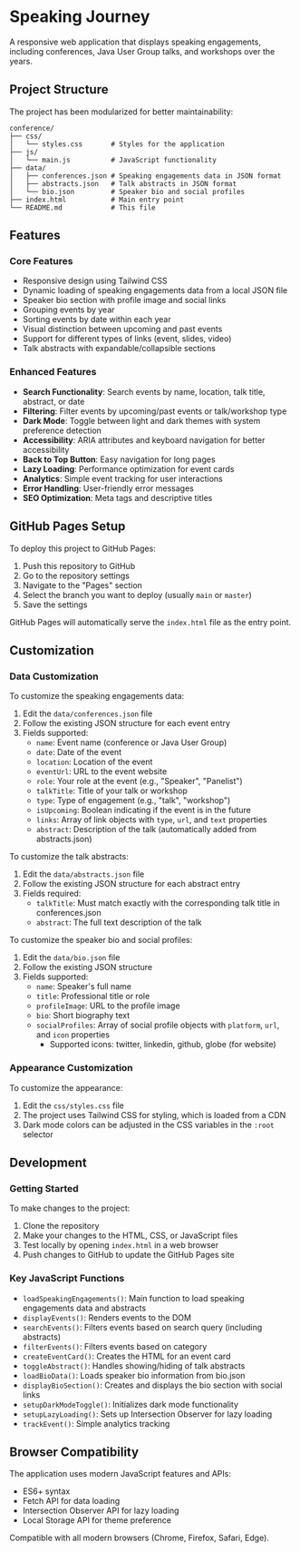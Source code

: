 # Speaking Journey

A responsive web application that displays speaking engagements, including conferences, Java User Group talks, and workshops over the years.

## Project Structure

The project has been modularized for better maintainability:

```
conference/
├── css/
│   └── styles.css       # Styles for the application
├── js/
│   └── main.js          # JavaScript functionality
├── data/
│   ├── conferences.json # Speaking engagements data in JSON format
│   ├── abstracts.json   # Talk abstracts in JSON format
│   └── bio.json         # Speaker bio and social profiles
├── index.html           # Main entry point
└── README.md            # This file
```

## Features

### Core Features
- Responsive design using Tailwind CSS
- Dynamic loading of speaking engagements data from a local JSON file
- Speaker bio section with profile image and social links
- Grouping events by year
- Sorting events by date within each year
- Visual distinction between upcoming and past events
- Support for different types of links (event, slides, video)
- Talk abstracts with expandable/collapsible sections

### Enhanced Features
- **Search Functionality**: Search events by name, location, talk title, abstract, or date
- **Filtering**: Filter events by upcoming/past events or talk/workshop type
- **Dark Mode**: Toggle between light and dark themes with system preference detection
- **Accessibility**: ARIA attributes and keyboard navigation for better accessibility
- **Back to Top Button**: Easy navigation for long pages
- **Lazy Loading**: Performance optimization for event cards
- **Analytics**: Simple event tracking for user interactions
- **Error Handling**: User-friendly error messages
- **SEO Optimization**: Meta tags and descriptive titles

## GitHub Pages Setup

To deploy this project to GitHub Pages:

1. Push this repository to GitHub
2. Go to the repository settings
3. Navigate to the "Pages" section
4. Select the branch you want to deploy (usually `main` or `master`)
5. Save the settings

GitHub Pages will automatically serve the `index.html` file as the entry point.

## Customization

### Data Customization
To customize the speaking engagements data:
1. Edit the `data/conferences.json` file
2. Follow the existing JSON structure for each event entry
3. Fields supported:
   - `name`: Event name (conference or Java User Group)
   - `date`: Date of the event
   - `location`: Location of the event
   - `eventUrl`: URL to the event website
   - `role`: Your role at the event (e.g., "Speaker", "Panelist")
   - `talkTitle`: Title of your talk or workshop
   - `type`: Type of engagement (e.g., "talk", "workshop")
   - `isUpcoming`: Boolean indicating if the event is in the future
   - `links`: Array of link objects with `type`, `url`, and `text` properties
   - `abstract`: Description of the talk (automatically added from abstracts.json)

To customize the talk abstracts:
1. Edit the `data/abstracts.json` file
2. Follow the existing JSON structure for each abstract entry
3. Fields required:
   - `talkTitle`: Must match exactly with the corresponding talk title in conferences.json
   - `abstract`: The full text description of the talk

To customize the speaker bio and social profiles:
1. Edit the `data/bio.json` file
2. Follow the existing JSON structure
3. Fields supported:
   - `name`: Speaker's full name
   - `title`: Professional title or role
   - `profileImage`: URL to the profile image
   - `bio`: Short biography text
   - `socialProfiles`: Array of social profile objects with `platform`, `url`, and `icon` properties
     - Supported icons: twitter, linkedin, github, globe (for website)

### Appearance Customization
To customize the appearance:
1. Edit the `css/styles.css` file
2. The project uses Tailwind CSS for styling, which is loaded from a CDN
3. Dark mode colors can be adjusted in the CSS variables in the `:root` selector

## Development

### Getting Started
To make changes to the project:
1. Clone the repository
2. Make your changes to the HTML, CSS, or JavaScript files
3. Test locally by opening `index.html` in a web browser
4. Push changes to GitHub to update the GitHub Pages site

### Key JavaScript Functions
- `loadSpeakingEngagements()`: Main function to load speaking engagements data and abstracts
- `displayEvents()`: Renders events to the DOM
- `searchEvents()`: Filters events based on search query (including abstracts)
- `filterEvents()`: Filters events based on category
- `createEventCard()`: Creates the HTML for an event card
- `toggleAbstract()`: Handles showing/hiding of talk abstracts
- `loadBioData()`: Loads speaker bio information from bio.json
- `displayBioSection()`: Creates and displays the bio section with social links
- `setupDarkModeToggle()`: Initializes dark mode functionality
- `setupLazyLoading()`: Sets up Intersection Observer for lazy loading
- `trackEvent()`: Simple analytics tracking

## Browser Compatibility

The application uses modern JavaScript features and APIs:
- ES6+ syntax
- Fetch API for data loading
- Intersection Observer API for lazy loading
- Local Storage API for theme preference

Compatible with all modern browsers (Chrome, Firefox, Safari, Edge).
